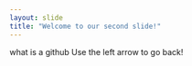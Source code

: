 ```yaml
---
layout: slide
title: "Welcome to our second slide!"
---
```

what is a github
Use the left arrow to go back!
